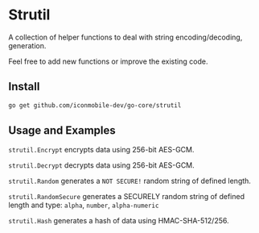 # Strutil

A collection of helper functions to deal with string encoding/decoding, generation.

Feel free to add new functions or improve the existing code.

## Install

```bash
go get github.com/iconmobile-dev/go-core/strutil
```

## Usage and Examples

`strutil.Encrypt` encrypts data using 256-bit AES-GCM.

`strutil.Decrypt` decrypts data using 256-bit AES-GCM.

`strutil.Random` generates a `NOT SECURE!` random string of defined length.

`strutil.RandomSecure` generates a SECURELY random string of defined length and type: `alpha`, `number`, `alpha-numeric`

`strutil.Hash` generates a hash of data using HMAC-SHA-512/256.
